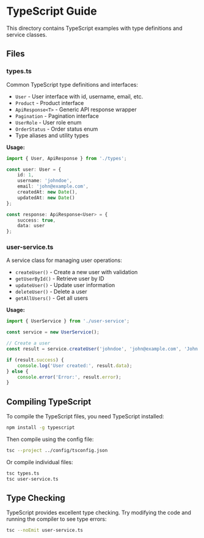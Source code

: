 # TypeScript Guide

This directory contains TypeScript examples with type definitions and service classes.

## Files

### types.ts
Common TypeScript type definitions and interfaces:
- `User` - User interface with id, username, email, etc.
- `Product` - Product interface
- `ApiResponse<T>` - Generic API response wrapper
- `Pagination` - Pagination interface
- `UserRole` - User role enum
- `OrderStatus` - Order status enum
- Type aliases and utility types

**Usage:**
```typescript
import { User, ApiResponse } from './types';

const user: User = {
    id: 1,
    username: 'johndoe',
    email: 'john@example.com',
    createdAt: new Date(),
    updatedAt: new Date()
};

const response: ApiResponse<User> = {
    success: true,
    data: user
};
```

### user-service.ts
A service class for managing user operations:
- `createUser()` - Create a new user with validation
- `getUserById()` - Retrieve user by ID
- `updateUser()` - Update user information
- `deleteUser()` - Delete a user
- `getAllUsers()` - Get all users

**Usage:**
```typescript
import { UserService } from './user-service';

const service = new UserService();

// Create a user
const result = service.createUser('johndoe', 'john@example.com', 'John', 'Doe');

if (result.success) {
    console.log('User created:', result.data);
} else {
    console.error('Error:', result.error);
}
```

## Compiling TypeScript

To compile the TypeScript files, you need TypeScript installed:

```bash
npm install -g typescript
```

Then compile using the config file:

```bash
tsc --project ../config/tsconfig.json
```

Or compile individual files:

```bash
tsc types.ts
tsc user-service.ts
```

## Type Checking

TypeScript provides excellent type checking. Try modifying the code and running the compiler to see type errors:

```bash
tsc --noEmit user-service.ts
```
